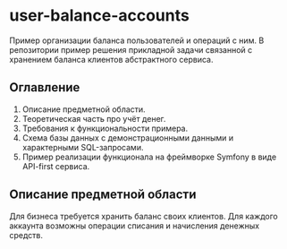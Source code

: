 # user-balance-accounts
Пример организации баланса пользователей и операций с ним. В репозитории пример решения прикладной задачи связанной с хранением баланса клиентов абстрактного сервиса. 

## Оглавление
1. Описание предметной области.
2. Теоретическая часть про учёт денег.
3. Требования к функциональности примера.  
4. Схема базы данных с демонстрационными данными и характерными SQL-запросами.
5. Пример реализации функционала на фреймворке Symfony в виде API-first сервиса.
   
## Описание предметной области
Для бизнеса требуется хранить баланс своих клиентов. Для каждого аккаунта возможны операции списания и начисления денежных средств.
